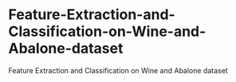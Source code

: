 # Feature-Extraction-and-Classification-on-Wine-and-Abalone-dataset
Feature Extraction and Classification on Wine and Abalone dataset
